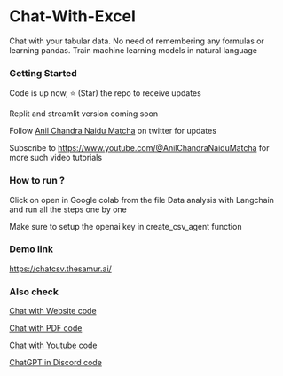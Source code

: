 # Chat-With-Excel

Chat with your tabular data. No need of remembering any formulas or learning pandas. Train machine learning models in natural language

### Getting Started

Code is up now, ⭐ (Star) the repo to receive updates

Replit and streamlit version coming soon

Follow [Anil Chandra Naidu Matcha](https://twitter.com/matchaman11) on twitter for updates

Subscribe to https://www.youtube.com/@AnilChandraNaiduMatcha for more such video tutorials

### How to run ? 

Click on open in Google colab from the file Data analysis with Langchain and run all the steps one by one

Make sure to setup the openai key in create_csv_agent function

### Demo link

https://chatcsv.thesamur.ai/

### Also check

[Chat with Website code](https://github.com/Anil-matcha/Website-to-Chatbot)

[Chat with PDF code](https://github.com/Anil-matcha/ChatPDF)

[Chat with Youtube code](https://github.com/Anil-matcha/Chat-Youtube)

[ChatGPT in Discord code](https://github.com/Anil-matcha/DiscordGPT)

